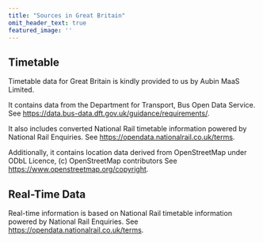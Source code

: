 ```yaml
---
title: "Sources in Great Britain"
omit_header_text: true
featured_image: ''
---
```


<!--
SPDX-FileCopyrightText: 2024 Jonah Brüchert <jbb@kaidan.im>

SPDX-License-Identifier: AGPL-3.0-or-later
-->

## Timetable

Timetable data for Great Britain is kindly provided to us by Aubin MaaS Limited.

It contains data from the Department for Transport, Bus Open Data Service.
See https://data.bus-data.dft.gov.uk/guidance/requirements/.

It also includes converted National Rail timetable information powered by National Rail Enquiries.
See https://opendata.nationalrail.co.uk/terms.

Additionally, it contains location data derived from OpenStreetMap under ODbL Licence, (c) OpenStreetMap contributors
See https://www.openstreetmap.org/copyright.

## Real-Time Data

Real-time information is based on National Rail timetable information powered by National Rail Enquiries.
See https://opendata.nationalrail.co.uk/terms.
